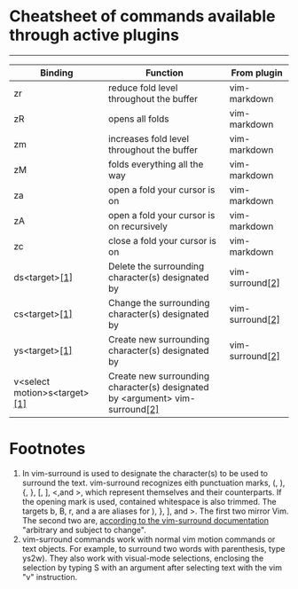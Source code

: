 # Cheatsheet of commands available through active plugins

---------------------------------------------------------------------------------------------------------------------------------------------------
|Binding                   |Function                                                                      |From plugin                            |
|------------------------- |----------------------------------------------------------------------------- |-------------------------------------- |
| zr | reduce fold level throughout the buffer | vim-markdown |
| zR | opens all folds | vim-markdown |
| zm | increases fold level throughout the buffer | vim-markdown |
| zM | folds everything all the way | vim-markdown |
| za | open a fold your cursor is on | vim-markdown |
| zA | open a fold your cursor is on recursively | vim-markdown |
| zc | close a fold your cursor is on | vim-markdown |
| ds\<target\><span id="a1">[[1]](#f1)</span> | Delete the surrounding character(s) designated by <target> | vim-surround<span id="b2">[[2]](#f2")</span> |
| cs\<target\><span id="a2">[[1]](#f1)</span> | Change the surrounding character(s) designated by <target> | vim-surround<span id="b2">[[2]](#f2")</span> |
| ys\<target\><span id="a3">[[1]](#f1)</span> | Create new surrounding character(s) designated by <target> | vim-surround<span id="b2">[[2]](#f2")</span> |
| v\<select motion\>s\<target\><span id="a4">[[1]](#f1)</span> | Create new surrounding character(s) designated by \<argument\> vim-surround<span id="b2">[[2]](#f2")</span> |

Footnotes
=========
1. <span id="f1"></span> In vim-surround <target> is used to designate the character(s) to be used to surround the text. vim-surround recognizes eith punctuation marks, (, ), {, }, [, ], <,and >, which represent themselves and their counterparts. If the opening mark is used, contained whitespace is also trimmed. The targets b, B, r, and a are aliases for ), }, ], and >. The first two mirror Vim. The second two are, [according to the vim-surround
documentation](https://github.com/tpope/vim-surround/blob/master/doc/surround.txt) "arbitrary and subject to change".
2. <span id="f2"></span> vim-surround commands work with normal vim motion commands or text objects. For example, to surround two words with parenthesis, type ys2w). They also work with visual-mode selections, enclosing the selection by typing S with an argument after selecting text with the vim "v" instruction.
